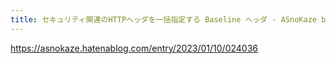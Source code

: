```yaml
---
title: セキュリティ関連のHTTPヘッダを一括指定する Baseline ヘッダ - ASnoKaze blog
---
```


https://asnokaze.hatenablog.com/entry/2023/01/10/024036


